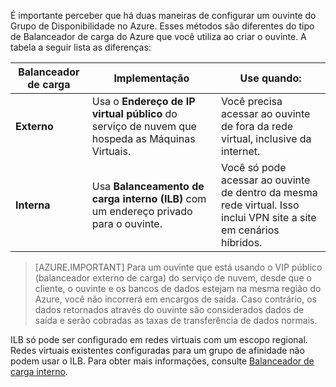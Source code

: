 É importante perceber que há duas maneiras de configurar um ouvinte do Grupo de Disponibilidade no Azure. Esses métodos são diferentes do tipo de Balanceador de carga do Azure que você utiliza ao criar o ouvinte. A tabela a seguir lista as diferenças:

| Balanceador de carga | Implementação | Use quando: |
| ------------- | -------------- | ----------- |
| **Externo** | Usa o **Endereço de IP virtual público** do serviço de nuvem que hospeda as Máquinas Virtuais. | Você precisa acessar ao ouvinte de fora da rede virtual, inclusive da internet. |
| **Interna** | Usa **Balanceamento de carga interno (ILB)** com um endereço privado para o ouvinte. | Você só pode acessar ao ouvinte de dentro da mesma rede virtual. Isso inclui VPN site a site em cenários híbridos. |

>[AZURE.IMPORTANT] Para um ouvinte que está usando o VIP público (balanceador externo de carga) do serviço de nuvem, desde que o cliente, o ouvinte e os bancos de dados estejam na mesma região do Azure, você não incorrerá em encargos de saída. Caso contrário, os dados retornados através do ouvinte são considerados dados de saída e serão cobradas as taxas de transferência de dados normais.

ILB só pode ser configurado em redes virtuais com um escopo regional. Redes virtuais existentes configuradas para um grupo de afinidade não podem usar o ILB. Para obter mais informações, consulte [Balanceador de carga interno](../articles/load-balancer/load-balancer-internal-overview.md).

